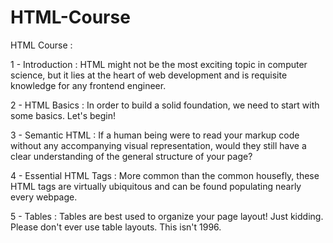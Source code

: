 # HTML-Course
HTML Course :

  1 - Introduction : 
  HTML might not be the most exciting topic in computer science,
  but it lies at the heart of web development and is requisite knowledge for any frontend engineer.
  
  2 - HTML Basics : 
  In order to build a solid foundation, we need to start with some basics. Let's begin!
  
  3 - Semantic HTML : 
  If a human being were to read your markup code without any accompanying visual representation, 
  would they still have a clear understanding of the general structure of your page?
  
  4 - Essential HTML Tags : 
  More common than the common housefly,
  these HTML tags are virtually ubiquitous and can be found populating nearly every webpage.
  
  5 - Tables :
  Tables are best used to organize your page layout! 
  Just kidding. Please don't ever use table layouts. This isn't 1996.
